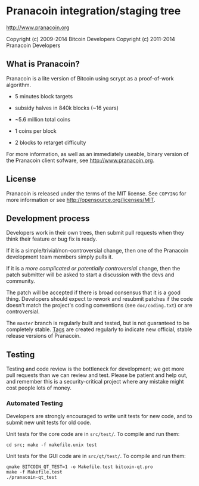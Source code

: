 Pranacoin integration/staging tree
================================

http://www.pranacoin.org

Copyright (c) 2009-2014 Bitcoin Developers
Copyright (c) 2011-2014 Pranacoin Developers

What is Pranacoin?
----------------

Pranacoin is a lite version of Bitcoin using scrypt as a proof-of-work algorithm.
 - 5 minutes block targets
 - subsidy halves in 840k blocks (~16 years)
 - ~5.6 million total coins


 - 1 coins per block
 - 2 blocks to retarget difficulty

For more information, as well as an immediately useable, binary version of
the Pranacoin client sofware, see http://www.pranacoin.org.

License
-------

Pranacoin is released under the terms of the MIT license. See `COPYING` for more
information or see http://opensource.org/licenses/MIT.

Development process
-------------------

Developers work in their own trees, then submit pull requests when they think
their feature or bug fix is ready.

If it is a simple/trivial/non-controversial change, then one of the Pranacoin
development team members simply pulls it.

If it is a *more complicated or potentially controversial* change, then the patch
submitter will be asked to start a discussion with the devs and community.

The patch will be accepted if there is broad consensus that it is a good thing.
Developers should expect to rework and resubmit patches if the code doesn't
match the project's coding conventions (see `doc/coding.txt`) or are
controversial.

The `master` branch is regularly built and tested, but is not guaranteed to be
completely stable. [Tags](https://github.com/pranacoin-project/pranacoin/tags) are created
regularly to indicate new official, stable release versions of Pranacoin.

Testing
-------

Testing and code review is the bottleneck for development; we get more pull
requests than we can review and test. Please be patient and help out, and
remember this is a security-critical project where any mistake might cost people
lots of money.

### Automated Testing

Developers are strongly encouraged to write unit tests for new code, and to
submit new unit tests for old code.

Unit tests for the core code are in `src/test/`. To compile and run them:

    cd src; make -f makefile.unix test

Unit tests for the GUI code are in `src/qt/test/`. To compile and run them:

    qmake BITCOIN_QT_TEST=1 -o Makefile.test bitcoin-qt.pro
    make -f Makefile.test
    ./pranacoin-qt_test

